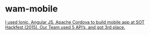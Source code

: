# wam-mobile

<a href="http://www.summeroftech.co.nz/2015/08/09/wlg-hackfest-team-wam/">
I used Ionic, Angular JS, Apache Cordova
to build mobile app at SOT Hackfest (2015).
Our Team used 5 API’s, and got 3rd place.
</a>
